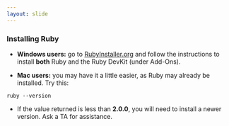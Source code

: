 ```yaml
---
layout: slide
---
```


### Installing Ruby

* **Windows users:** go to <a href="http://rubyinstaller.org" target="_blank" title="Ruby Installer for Windows">RubyInstaller.org</a>
and follow the instructions to install **both** Ruby and the Ruby DevKit (under Add-Ons).

* **Mac users:** you may have it a little easier, as Ruby may already be installed. Try this:

<pre class="narrow"><code class="command-line">ruby --version</code></pre>

* If the value returned is less
than **2.0.0**, you will need to install
a newer version. Ask a TA for assistance.
